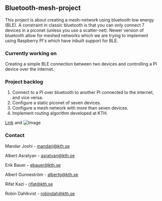 ## Bluetooth-mesh-project

This project is about creating a mesh-network using bluetooth low energy (BLE). A constraint in classic bluetooth is that you can only connect 7 devices in a piconet (unless you use a scatter-net). Newer version of bluetooth allow for meshed networks which we are trying to implement using Raspberry PI's which have inbuilt support for BLE.

### Currently working on

Creating a simple BLE connection between two devices and controlling a PI device over the internet.

### Project backlog
1. Connect to a PI over bluetooth to another PI connected to the internet, and vice versa.
2. Configure a static piconet of seven devices.
3. Configure a mesh network with more than seven devices.
4. Implement routing algorithm developed at KTH.

[Link](url) and ![Image](src)


### Contact
Mandar Joshi - mandarj@kth.se

Albert Asratyan - asratyan@kth.se

Erik Bauer - ebauer@kth.se

Albert Gunneström - albertg@kth.se

Rifat Kazi - rifat@kth.se

Robin Dahlkvist - robindah@kth.se
